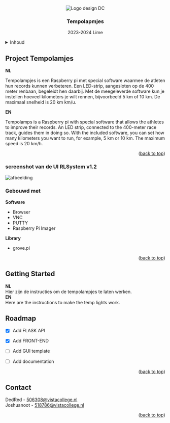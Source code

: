 <br />
<div align="center">
   
![Logo design DC](https://github.com/user-attachments/assets/b34354b4-8698-4ca9-b1ce-ec425a52f973)
 <h3 align="center">Tempolapmjes</h3>
 <p align="center">
    2023-2024 Lime
  </p>
</div>

<!-- TABLE OF CONTENTS -->
<details>
  <summary>Inhoud</summary>
  <ol>
    <li>
      <a href="#about-the-projec">Over het project</a>
      <ul>
        <li><a href="#built-with">Gebouwd met</a></li>
      </ul>
    </li>
    <li>
      <a href="#getting-started">Aan de slag</a>
      <ul>
        <li><a href="#prerequisites">Vereisten</a></li>
        <li><a href="#installation">Installatie</a></li>
      </ul>
    </li>
    <li><a href="#usage">Gebruik</a></li>
    <li><a href="#roadmap">Roadmap</a></li>
    <li><a href="#contact">Contact</a></li>
  </ol>
</details>

<!-- ABOUT THE PROJECT -->
## Project Tempolamjes 
  

**NL**

Tempolampjes is een Raspberry pi met special software waarmee de atleten hun records kunnen verbeteren. Een LED-strip, aangesloten op de 400 meter renbaan, begeleidt hen daarbij. Met de meegeleverde software kun je instellen hoeveel kilometers je wilt rennen, bijvoorbeeld 5 km of 10 km. De maximaal snelheid is 20 km km/u.

**EN**

Tempolamps is a Raspberry pi with special software that allows the athletes to improve their records. An LED strip, connected to the 400-meter race track, guides them in doing so. With the included software, you can set how many kilometers you want to run, for example, 5 km or 10 km. The maximum speed is 20 km/h.

<p align="right">(<a href="#readme-top">back to top</a>)</p>

### screenshot van de UI RLSystem v1.2 

![afbeelding](https://github.com/user-attachments/assets/ad54fbb2-c725-4f5e-a9a8-5d0d4ec0ed04)


<!--  Gebouw met  -->
<!-- This section should list any major frameworks/libraries used to bootstrap your project. Leave any add-ons/plugins for the acknowledgements section. Here are a few examples. -->
### Gebouwd met 
**Software**
* Browser <br>
* VNC
* PUTTY
* Raspberry Pi Imager
  

**Library**
* grove.pi
  

<p align="right">(<a href="#readme-top">back to top</a>)</p>

## Getting Started
<!-- This is an example of how you may give instructions on setting up your project locally.
To get a local copy up and running follow these simple example steps. --> 
**NL**<br>
Hier zijn de instructies om de tempolampjes te laten werken.<br> 
**EN**<br>
Here are the instructions to make the temp lights work.



<!-- USAGE EXAMPLES -->
<!--## Usage

Use this space to show useful examples of how a project can be used. Additional screenshots, code examples and demos work well in this space. You may also link to more resources.

_For more examples, please refer to the [Documentation](https://example.com)_

<p align="right">(<a href="#readme-top">back to top</a>)</p> --> 


<!-- ROADMAP -->
## Roadmap

- [x] Add FLASK API 
- [x] Add FRONT-END 
- [ ] Add GUI template
- [ ] Add documentation 
  



<p align="right">(<a href="#readme-top">back to top</a>)</p>


<!-- CONTACT -->
## Contact

DedRed - 506308@vistacollege.nl<br>
Joshuanoot -  518786@vistacollege.nl


<p align="right">(<a href="#readme-top">back to top</a>)</p>

 
